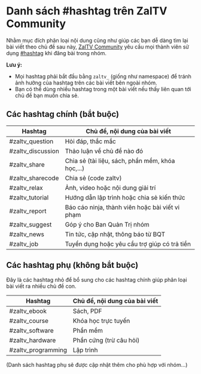 # Danh sách #hashtag trên ZalTV Community

Nhằm mục đích phân loại nội dung cũng như giúp các bạn dễ dàng tìm lại bài viết theo chủ đề sau này, [ZalTV Community](https://www.facebook.com/groups/j2team.community/) yêu cầu mọi thành viên sử dụng [#hashtag](https://www.facebook.com/help/587836257914341) khi đăng bài trong nhóm.

**Lưu ý:**
- Mọi hashtag phải bắt đầu bằng `zaltv_` (giống như namespace) để tránh ảnh hưởng của hashtag trên các bài viết bên ngoài nhóm.
- Bạn có thể dùng nhiều hashtag trong một bài viết nếu thấy liên quan tới chủ đề bạn muốn chia sẻ.

## Các hashtag chính (bắt buộc)

| Hashtag            | Chủ đề, nội dung của bài viết                    |
|--------------------|--------------------------------------------------|
| #zaltv_question   | Hỏi đáp, thắc mắc                                |
| #zaltv_discussion | Thảo luận về chủ đề nào đó                       |
| #zaltv_share      | Chia sẻ (tài liệu, sách, phần mềm, khóa học,...) |
| #zaltv_sharecode  | Chia sẻ (code zaltv) |
| #zaltv_relax      | Ảnh, video hoặc nội dung giải trí                |
| #zaltv_tutorial   | Hướng dẫn lập trình hoặc chia sẻ kiến thức       |
| #zaltv_report     | Báo cáo ninja, thành viên hoặc bài viết vi phạm  |
| #zaltv_suggest    | Góp ý cho Ban Quản Trị nhóm                      |
| #zaltv_news       | Tin tức, cập nhật, thông báo từ BQT              |
| #zaltv_job        | Tuyển dụng hoặc yêu cầu trợ giúp có trả tiền     |

## Các hashtag phụ (không bắt buộc)

Đây là các hashtag nhỏ để bổ sung cho các hashtag chính giúp phân loại bài viết ra nhiều chủ đề con.

| Hashtag             | Chủ đề, nội dung của bài viết |
|---------------------|-------------------------------|
| #zaltv_ebook       | Sách, PDF                     |
| #zaltv_course      | Khóa học trực tuyến           |
| #zaltv_software    | Phần mềm                      |
| #zaltv_hardware    | Phần cứng (trừ câu hỏi)       |
| #zaltv_programming | Lập trình                     |

(Danh sách hashtag phụ sẽ được cập nhật thêm cho phù hợp với nhóm...)
